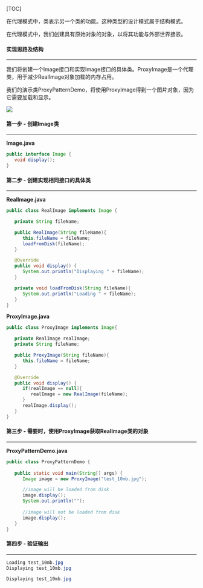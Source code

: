 [TOC]

在代理模式中，类表示另一个类的功能。这种类型的设计模式属于结构模式。

在代理模式中，我们创建具有原始对象的对象，以将其功能与外部世界接驳。

####  实现思路及结构

---

我们将创建一个Image接口和实现Image接口的具体类。ProxyImage是一个代理类，用于减少RealImage对象加载的内存占用。

我们的演示类ProxyPatternDemo，将使用ProxyImage得到一个图片对象，因为它需要加载和显示。

![](http://qingbooks.oss-cn-beijing.aliyuncs.com/projects/java_design_pattern/1575f45888ce952a.png)

####  第一步 - 创建Image类

---

**Image.java**

```java
public interface Image {
   void display();
}
```

####  第二步 - 创建实现相同接口的具体类

---

**RealImage.java**

```java
public class RealImage implements Image {

   private String fileName;

   public RealImage(String fileName){
      this.fileName = fileName;
      loadFromDisk(fileName);
   }

   @Override
   public void display() {
      System.out.println("Displaying " + fileName);
   }

   private void loadFromDisk(String fileName){
      System.out.println("Loading " + fileName);
   }
}
```

**ProxyImage.java**

```java
public class ProxyImage implements Image{

   private RealImage realImage;
   private String fileName;

   public ProxyImage(String fileName){
      this.fileName = fileName;
   }

   @Override
   public void display() {
      if(realImage == null){
         realImage = new RealImage(fileName);
      }
      realImage.display();
   }
}
```

####  第三步 - 需要时，使用ProxyImage获取RealImage类的对象

---

**ProxyPatternDemo.java**

```java
public class ProxyPatternDemo {
	
   public static void main(String[] args) {
      Image image = new ProxyImage("test_10mb.jpg");

      //image will be loaded from disk
      image.display(); 
      System.out.println("");
      
      //image will not be loaded from disk
      image.display(); 	
   }
}
```


#### 第四步 - 验证输出

---

```java
Loading test_10mb.jpg
Displaying test_10mb.jpg

Displaying test_10mb.jpg
```
